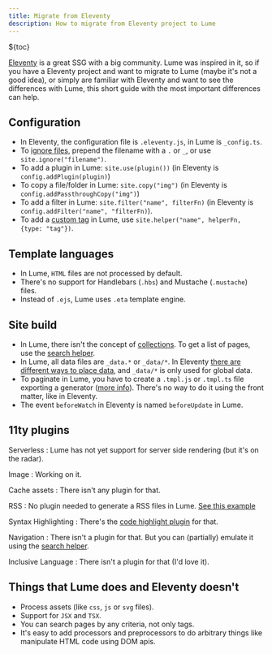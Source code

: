 ```yaml
---
title: Migrate from Eleventy
description: How to migrate from Eleventy project to Lume
---
```

<!-- deno-fmt-ignore-file -->
${toc}

[Eleventy](https://www.11ty.dev/) is a great SSG with a big community. Lume was
inspired in it, so if you have a Eleventy project and want to migrate to Lume
(maybe it's not a good idea), or simply are familiar with Eleventy and want to
see the differences with Lume, this short guide with the most important
differences can help.

## Configuration

- In Eleventy, the configuration file is `.eleventy.js`, in Lume is
  `_config.ts`.
- To [ignore files](https://www.11ty.dev/docs/ignores/), prepend the filename
  with a `.` or `_`, or use `site.ignore("filename")`.
- To add a plugin in Lume: `site.use(plugin())` (in Eleventy is
  `config.addPlugin(plugin)`)
- To copy a file/folder in Lume: `site.copy("img")` (in Eleventy is
  `config.addPassthroughCopy("img")`)
- To add a filter in Lume: `site.filter("name", filterFn)` (in Eleventy is
  `config.addFilter("name", "filterFn)`).
- To add a [custom tag](https://www.11ty.dev/docs/custom-tags/) in Lume, use
  `site.helper("name", helperFn, {type: "tag"})`.

## Template languages

- In Lume, `HTML` files are not processed by default.
- There's no support for Handlebars (`.hbs`) and Mustache (`.mustache`) files.
- Instead of `.ejs`, Lume uses `.eta` template engine.

## Site build

- In Lume, there isn't the concept of
  [collections](https://www.11ty.dev/docs/collections/). To get a list of pages,
  use the [search helper](../core/searching.md).
- In Lume, all data files are `_data.*` or `_data/*`. In Eleventy
  [there are different ways to place data](https://www.11ty.dev/docs/data-template-dir/),
  and `_data/*` is only used for global data.
- To paginate in Lume, you have to create a `.tmpl.js` or `.tmpl.ts` file
  exporting a generator ([more info](../core/pagination.md)). There's no way to
  do it using the front matter, like in Eleventy.
- The event `beforeWatch` in Eleventy is named `beforeUpdate` in Lume.

## 11ty plugins

Serverless
: Lume has not yet support for server side rendering (but it's on the
radar).

Image
: Working on it.

Cache assets
: There isn't any plugin for that.

RSS
: No plugin needed to generate a RSS files in Lume.
[See this example](https://github.com/lumeland/base-blog/blob/master/feed.xml.njk)

Syntax Highlighting
: There's the
[code highlight plugin](../plugins/code_highlight.md) for that.

Navigation
: There isn't a plugin for that. But you can (partially) emulate it
using the [search helper](../core/searching.md).

Inclusive Language
: There isn't a plugin for that (I'd love it).

## Things that Lume does and Eleventy doesn't

- Process assets (like `css`, `js` or `svg` files).
- Support for `JSX` and `TSX`.
- You can search pages by any criteria, not only tags.
- It's easy to add processors and preprocessors to do arbitrary things like
  manipulate HTML code using DOM apis.
